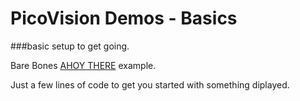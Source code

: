 # PicoVision Demos - Basics

###basic setup to get going.

Bare Bones [AHOY THERE](/micropython/basics.py) example.

Just a few lines of code to get you started with something diplayed.










